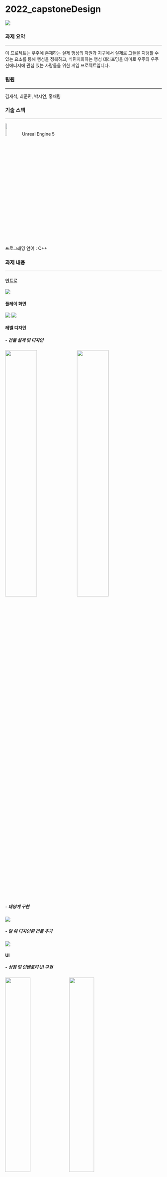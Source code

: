 # 2022_capstoneDesign

<img src = "https://user-images.githubusercontent.com/75197352/169991333-bfd23a78-fc1e-432c-83f0-ff062248aec8.jpg"/>

### 과제 요약
----------------------------------
이 프로젝트는 우주에 존재하는 실제 행성의 자원과 지구에서 실제로 그들을 지탱할 수 있는 요소를 통해 행성을 정복하고, 식민지화하는 행성 테라포밍을 테마로 우주와 우주 신에너지에 관심 있는 사람들을 위한 게임 프로젝트입니다.

### 팀원
----------------------------------
김재석, 최준민, 박시연, 홍채림

### 기술 스택
---------------------------------
<img width = "10%" src ="https://user-images.githubusercontent.com/75197352/170468738-609bbc2b-df15-4ff0-a818-2df1968566df.svg"/>
Unreal Engine 5
<br>
프로그래밍 언어 : C++


### 과제 내용
----------------------------------
#### 인트로
<img src = "https://user-images.githubusercontent.com/75197352/169996041-c5681488-9fac-492f-91b6-9d7b7e2d4428.gif"/>

#### 플레이 화면
<img  src = "https://user-images.githubusercontent.com/75197352/170490476-9e599092-a7d5-46ca-8478-006cbba4bf43.jpg"/>
<img  src = "https://user-images.githubusercontent.com/75197352/170491688-a4b9d73b-c40c-43fb-9452-cd9507f85af3.jpg"/>


#### 레벨 디자인
##### - 건물 설계 및 디자인
<img width = "45%" src = "https://user-images.githubusercontent.com/75197352/170490470-9c1e27d1-ef76-4ea9-97fc-88d825336bad.jpg"/>    <img width = "45%" src = "https://user-images.githubusercontent.com/75197352/170490475-8fd4eb85-8c90-4eeb-afa5-905879917c11.jpg"/>
<br>

##### - 태양계 구현
<img src = "https://user-images.githubusercontent.com/75197352/170490699-8293429d-e5df-4aa0-b2d5-0f3ca13e9cb1.jpg"/>


##### - 달 위 디자인된 건물 추가
<img  src = "https://user-images.githubusercontent.com/75197352/170490702-380ad0f5-8b33-4234-a740-09c1566e3954.jpg"/>

####  UI

##### - 상점 및 인벤토리 UI 구현
<img width = "40%" src = "https://user-images.githubusercontent.com/75197352/170490696-bea06d09-dcb9-4d30-8744-488100398df1.jpg"/> <img width = "40%" src = "https://user-images.githubusercontent.com/75197352/170490691-f03dbf1f-a46f-401e-8ee7-21e85d01a03b.jpg"/>

##### - 스킬 UI 구현
<img " src = "https://user-images.githubusercontent.com/75197352/170490695-b8232fd2-42e2-429e-a843-364d52bd6c8f.jpg"/>

### 시연 영상
----------------------------------
![시연영상_02](https://user-images.githubusercontent.com/75197352/170493964-d9eb7bf9-b906-4323-a1fa-fb44ea3db5c9.gif)
![시연영상_03](https://user-images.githubusercontent.com/75197352/170493969-988846de-edfb-4e0c-83c5-fc0c586fb309.gif)

### 프로젝트 소스
--------------------------------
https://drive.google.com/file/d/1wKau6MeNvO5TkEGyRLl4w_uTZ4l6hH0A/view?usp=sharing
<br>
파일 크기 문제로 구글 드라이브 링크로 대체합니다.

